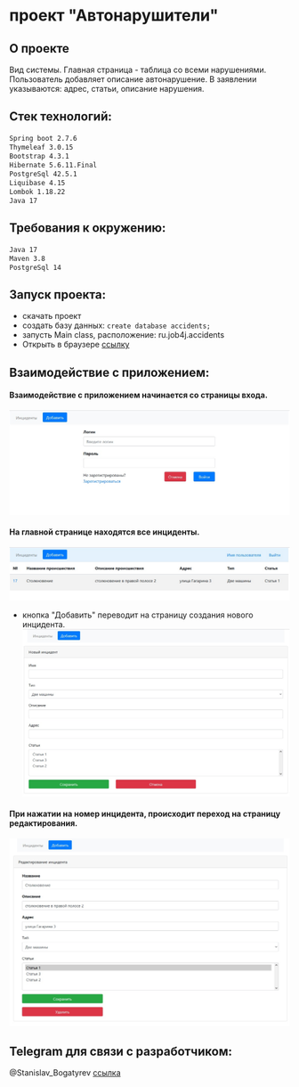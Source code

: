 # проект "Автонарушители"

## О проекте 

Вид системы. Главная страница - таблица со всеми нарушениями.
Пользователь добавляет описание автонарушение.
В заявлении указываются: адрес, статьи, описание нарушения.

## Стек технологий:

    Spring boot 2.7.6
    Thymeleaf 3.0.15
    Bootstrap 4.3.1
    Hibernate 5.6.11.Final
    PostgreSql 42.5.1
    Liquibase 4.15
    Lombok 1.18.22
    Java 17

## Требования к окружению:

    Java 17
    Maven 3.8
    PostgreSql 14

## Запуск проекта:

- скачать проект
- создать базу данных: ```create database accidents;```
- запусть Main class, расположение: ru.job4j.accidents
- Открыть в браузере [ссылку](http://localhost:8080/)

## Взаимодействие с приложением:

#### Взаимодействие с приложением начинается со страницы входа.
![](files/1.jpg)

#### На главной странице находятся все инциденты.
![](files/2.jpg)
- кнопка "Добавить" переводит на страницу создания нового инцидента.
  ![](files/3.jpg)

#### При нажатии на номер инцидента, происходит переход на страницу редактирования.
![](files/4.jpg)

## Telegram для связи с разработчиком:

@Stanislav_Bogatyrev
[ссылка](https://t.me/Stanislav_Bogatyrev)